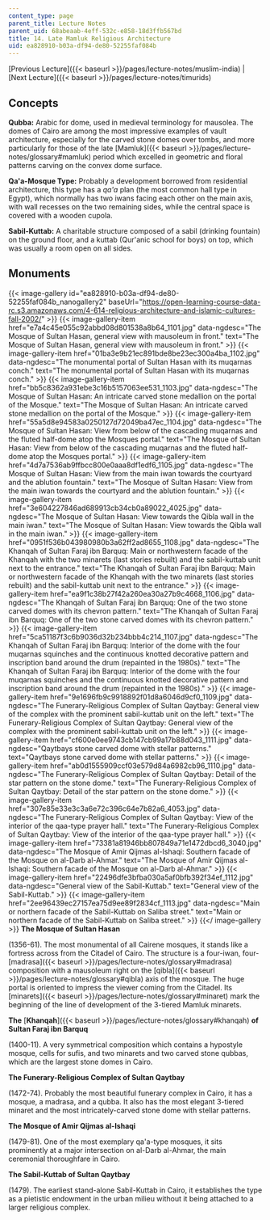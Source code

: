 ```yaml
---
content_type: page
parent_title: Lecture Notes
parent_uid: 68abeaab-4eff-532c-e858-18d3ffb567bd
title: 14. Late Mamluk Religious Architecture
uid: ea828910-b03a-df94-de80-52255faf084b
---
```


[Previous Lecture]({{< baseurl >}}/pages/lecture-notes/muslim-india) | [Next Lecture]({{< baseurl >}}/pages/lecture-notes/timurids)

Concepts
--------

**Qubba:** Arabic for dome, used in medieval terminology for mausolea. The domes of Cairo are among the most impressive examples of vault architecture, especially for the carved stone domes over tombs, and more particularly for those of the late [Mamluk]({{< baseurl >}}/pages/lecture-notes/glossary#mamluk) period which excelled in geometric and floral patterns carving on the convex dome surface.

**Qa'a-Mosque Type:** Probably a development borrowed from residential architecture, this type has a _qa'a_ plan (the most common hall type in Egypt), which normally has two iwans facing each other on the main axis, with wall recesses on the two remaining sides, while the central space is covered with a wooden cupola.

**Sabil-Kuttab:** A charitable structure composed of a sabil (drinking fountain) on the ground floor, and a kuttab (Qur'anic school for boys) on top, which was usually a room open on all sides.

Monuments
---------
{{< image-gallery id="ea828910-b03a-df94-de80-52255faf084b_nanogallery2" baseUrl="https://open-learning-course-data-rc.s3.amazonaws.com/4-614-religious-architecture-and-islamic-cultures-fall-2002/" >}}
{{< image-gallery-item href="e7a4c45e055c92abbd08d801538a8b64_1101.jpg" data-ngdesc="The Mosque of Sultan Hasan, general view with mausoleum in front." text="The Mosque of Sultan Hasan, general view with mausoleum in front." >}}
{{< image-gallery-item href="01ba3e9b21ec891bde8be23ec300a4ba_1102.jpg" data-ngdesc="The monumental portal of Sultan Hasan with its muqarnas conch." text="The monumental portal of Sultan Hasan with its muqarnas conch." >}}
{{< image-gallery-item href="bb5c8362a931ebe3c16b5157063ee531_1103.jpg" data-ngdesc="The Mosque of Sultan Hasan: An intricate carved stone medallion on the portal of the Mosque." text="The Mosque of Sultan Hasan: An intricate carved stone medallion on the portal of the Mosque." >}}
{{< image-gallery-item href="55a5d8e94583a0250127d72049ba47ec_1104.jpg" data-ngdesc="The Mosque of Sultan Hasan: View from below of the cascading muqarnas and the fluted half-dome atop the Mosques portal." text="The Mosque of Sultan Hasan: View from below of the cascading muqarnas and the fluted half-dome atop the Mosques portal." >}}
{{< image-gallery-item href="4d7a7536ab9ffbcc800e0aaa8df1edf6_1105.jpg" data-ngdesc="The Mosque of Sultan Hasan: View from the main iwan towards the courtyard and the ablution fountain." text="The Mosque of Sultan Hasan: View from the main iwan towards the courtyard and the ablution fountain." >}}
{{< image-gallery-item href="3e604227846ad689913cb34cb0a89022_4025.jpg" data-ngdesc="The Mosque of Sultan Hasan: View towards the Qibla wall in the main iwan." text="The Mosque of Sultan Hasan: View towards the Qibla wall in the main iwan." >}}
{{< image-gallery-item href="0951f536b043980980b3a62ff2ad8655_1108.jpg" data-ngdesc="The Khanqah of Sultan Faraj ibn Barquq: Main or northwestern facade of the Khanqah with the two minarets (last stories rebuilt) and the sabil-kuttab unit next to the entrance." text="The Khanqah of Sultan Faraj ibn Barquq: Main or northwestern facade of the Khanqah with the two minarets (last stories rebuilt) and the sabil-kuttab unit next to the entrance." >}}
{{< image-gallery-item href="ea9f1c38b27f42a260ea30a27b9c4668_1106.jpg" data-ngdesc="The Khanqah of Sultan Faraj ibn Barquq: One of the two stone carved domes with its chevron pattern." text="The Khanqah of Sultan Faraj ibn Barquq: One of the two stone carved domes with its chevron pattern." >}}
{{< image-gallery-item href="5ca51187f3c6b9036d32b234bbb4c214_1107.jpg" data-ngdesc="The Khanqah of Sultan Faraj ibn Barquq: Interior of the dome with the four muqarnas squinches and the continuous knotted decorative pattern and inscription band around the drum (repainted in the 1980s)." text="The Khanqah of Sultan Faraj ibn Barquq: Interior of the dome with the four muqarnas squinches and the continuous knotted decorative pattern and inscription band around the drum (repainted in the 1980s)." >}}
{{< image-gallery-item href="9e1696fb9c9918892f01d8a6046d9cf0_1109.jpg" data-ngdesc="The Funerary-Religious Complex of Sultan Qaytbay: General view of the complex with the prominent sabil-kuttab unit on the left." text="The Funerary-Religious Complex of Sultan Qaytbay: General view of the complex with the prominent sabil-kuttab unit on the left." >}}
{{< image-gallery-item href="cf600e0ee9743cb147cb99a17b88d043_1111.jpg" data-ngdesc="Qaytbays stone carved dome with stellar patterns." text="Qaytbays stone carved dome with stellar patterns." >}}
{{< image-gallery-item href="ab0d1555909ccf03e579d84a6982cb96_1110.jpg" data-ngdesc="The Funerary-Religious Complex of Sultan Qaytbay: Detail of the star pattern on the stone dome." text="The Funerary-Religious Complex of Sultan Qaytbay: Detail of the star pattern on the stone dome." >}}
{{< image-gallery-item href="307e85e33e3c3a6e72c396c64e7b82a6_4053.jpg" data-ngdesc="The Funerary-Religious Complex of Sultan Qaytbay: View of the interior of the qaa-type prayer hall." text="The Funerary-Religious Complex of Sultan Qaytbay: View of the interior of the qaa-type prayer hall." >}}
{{< image-gallery-item href="73381a81946bb807849a71e1472dbcd6_3040.jpg" data-ngdesc="The Mosque of Amir Qijmas al-Ishaqi: Southern facade of the Mosque on al-Darb al-Ahmar." text="The Mosque of Amir Qijmas al-Ishaqi: Southern facade of the Mosque on al-Darb al-Ahmar." >}}
{{< image-gallery-item href="22496dfe3bfba030a5af0bfb392f34ef_1112.jpg" data-ngdesc="General view of the Sabil-Kuttab." text="General view of the Sabil-Kuttab." >}}
{{< image-gallery-item href="2ee96439ec27157ea75d9ee89f2834cf_1113.jpg" data-ngdesc="Main or northern facade of the Sabil-Kuttab on Saliba street." text="Main or northern facade of the Sabil-Kuttab on Saliba street." >}}
{{</ image-gallery >}}
**The Mosque of Sultan Hasan**

(1356-61). The most monumental of all Cairene mosques, it stands like a fortress across from the Citadel of Cairo. The structure is a four-iwan, four-[madrasa]({{< baseurl >}}/pages/lecture-notes/glossary#madrasa) composition with a mausoleum right on the [qibla]({{< baseurl >}}/pages/lecture-notes/glossary#qibla) axis of the mosque. The huge portal is oriented to impress the viewer coming from the Citadel. Its [minarets]({{< baseurl >}}/pages/lecture-notes/glossary#minaret) mark the beginning of the line of development of the 3-tiered Mamluk minarets.

**The** [**Khanqah**]({{< baseurl >}}/pages/lecture-notes/glossary#khanqah) **of Sultan Faraj ibn Barquq**

(1400-11). A very symmetrical composition which contains a hypostyle mosque, cells for sufis, and two minarets and two carved stone qubbas, which are the largest stone domes in Cairo.

**The Funerary-Religious Complex of Sultan Qaytbay**

(1472-74). Probably the most beautiful funerary complex in Cairo, it has a mosque, a madrasa, and a qubba. It also has the most elegant 3-tiered minaret and the most intricately-carved stone dome with stellar patterns.

**The Mosque of Amir Qijmas al-Ishaqi**

(1479-81). One of the most exemplary qa'a-type mosques, it sits prominently at a major intersection on al-Darb al-Ahmar, the main ceremonial thoroughfare in Cairo.

**The Sabil-Kuttab of Sultan Qaytbay**

(1479). The earliest stand-alone Sabil-Kuttab in Cairo, it establishes the type as a pietistic endowment in the urban milieu without it being attached to a larger religious complex.